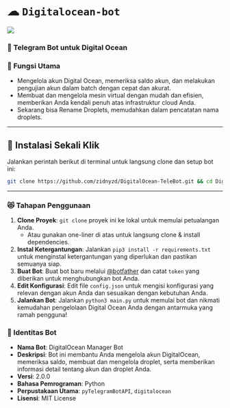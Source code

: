 # ☁ `Digitalocean-bot`

![](.README.MD_images/1be8fb97.png)

### 🚚 Telegram Bot untuk Digital Ocean

### 🔖 Fungsi Utama

+ Mengelola akun Digital Ocean, memeriksa saldo akun, dan melakukan pengujian akun dalam batch dengan cepat dan akurat.
+ Membuat dan mengelola mesin virtual dengan mudah dan efisien, memberikan Anda kendali penuh atas infrastruktur cloud Anda.
+ Sekarang bisa Rename Droplets, memudahkan dalam pencatatan nama droplets.
---

## 🚀 Instalasi Sekali Klik

Jalankan perintah berikut di terminal untuk langsung clone dan setup bot ini:

```bash
git clone https://github.com/zidnyzd/DigitalOcean-TeleBot.git && cd DigitalOcean-TeleBot && pip install -r requirements.txt && chmod +x start.sh && ./start.sh
```

---

### 😻 Tahapan Penggunaan

1. **Clone Proyek**: `git clone` proyek ini ke lokal untuk memulai petualangan Anda.
   - Atau gunakan one-liner di atas untuk langsung clone & install dependencies.
2. **Instal Ketergantungan**: Jalankan `pip3 install -r requirements.txt` untuk menginstal ketergantungan yang diperlukan dan pastikan semuanya siap.
3. **Buat Bot**: Buat bot baru melalui [@botfather](https://t.me/botfather) dan catat `token` yang diberikan untuk menghubungkan bot Anda.
4. **Edit Konfigurasi**: Edit file `config.json` untuk mengisi konfigurasi yang relevan dengan akun Anda dan sesuaikan dengan kebutuhan Anda.
5. **Jalankan Bot**: Jalankan `python3 main.py` untuk memulai bot dan nikmati kemudahan pengelolaan Digital Ocean Anda dengan antarmuka yang ramah pengguna!

### 🤖 Identitas Bot

+ **Nama Bot**: DigitalOcean Manager Bot
+ **Deskripsi**: Bot ini membantu Anda mengelola akun DigitalOcean, memeriksa saldo, membuat dan mengelola droplet, serta memberikan informasi detail tentang akun dan droplet Anda.
+ **Versi**: 2.0.0
+ **Bahasa Pemrograman**: Python
+ **Perpustakaan Utama**: `pyTelegramBotAPI`, `digitalocean`
+ **Lisensi**: MIT License
